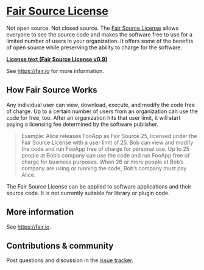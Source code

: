 # [Fair Source License](https://fair.io)

Not open source. Not closed source. The [Fair Source License](https://fair.io) allows
everyone to see the source code and makes the software free to use for
a limited number of users in your organization. It offers some of the
benefits of open source while preserving the ability to charge for the
software.

[**License text (Fair Source License v0.9)**](./fair-source-license-v0.9.txt)

See https://fair.io for more information.


## How Fair Source Works

Any individual user can view, download, execute, and modify the code free of charge. Up to a certain number of users from an organization can use the code for free, too. After an organization hits that user limit, it will start paying a licensing fee determined by the software publisher.

> Example: Alice releases FooApp as Fair Source 25, licensed under the Fair Source License with a user limit of 25. Bob can view and modify the code and run FooApp free of charge for personal use. Up to 25 people at Bob’s company can use the code and run FooApp free of charge for business purposes. When 26 or more people at Bob’s company are using or running the code, Bob’s company must pay Alice.

The Fair Source License can be applied to software applications and their source code. It is not currently suitable for library or plugin code.


## More information

See https://fair.io.


## Contributions & community

Post questions and discussion in the
[issue tracker](https://github.com/fairsource/fairsource/issues).
